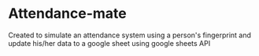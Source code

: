 # Attendance-mate
 Created to simulate an attendance system using a person's fingerprint and update his/her data to a google sheet using google sheets API
